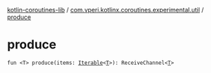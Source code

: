 [kotlin-coroutines-lib](../index.md) / [com.vperi.kotlinx.coroutines.experimental.util](index.md) / [produce](./produce.md)

# produce

`fun <T> produce(items: `[`Iterable`](https://kotlinlang.org/api/latest/jvm/stdlib/kotlin.collections/-iterable/index.html)`<`[`T`](produce.md#T)`>): ReceiveChannel<`[`T`](produce.md#T)`>`